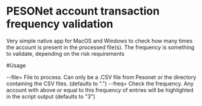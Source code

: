 # PESONet account transaction frequency validation

Very simple native app for MacOS and Windows to check how many times the account is present in the processed file(s).
The frequency is something to validate, depending on the risk requirements

#Usage 

--file=<filename>     File to process. Can only be a .CSV file from Pesonet or the directory containing the CSV files.
                      (defaults to ".")
--freq=<frequency>    Check the frequency. Any account with above or equal to this frequency of entries will be highlighted in the script output
                      (defaults to "3")

